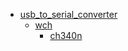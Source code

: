 * [usb_to_serial_converter](/usb_to_serial_converter)
  * [wch](/usb_to_serial_converter/wch)
    * [ch340n](/usb_to_serial_converter/wch/ch340n)
